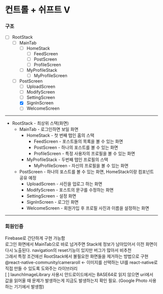 # 컨트롤 + 쉬프트 V

### 구조

- [ ] RootStack
  - [ ] MainTab
    - [ ] HomeStack
      - [ ] FeedScreen
      - [ ] PostScreen
      - [ ] ProfileScreen
    - [ ] MyProfileStack
      - [ ] MyProfileScreen
  - [ ] PostScreen
    - [ ] UploadScreen
    - [ ] ModifyScreen
    - [ ] SettingScreen
    - [x] SignInScreen
    - [ ] WelcomeScreen

---

- RootStack - 최상위 스택(화면)
  - MainTab - 로그인하면 보일 화면
    - HomeStack - 첫 번째 탭인 홈의 스택
      - FeedScreen - 포스트들의 목록을 볼 수 있는 화면
      - PostScreen - 하나의 포스트를 볼 수 있는 화면
      - ProfileScreen - 특정 사용자의 프로필을 볼 수 있는 화면
    - MyProfileStack - 두번째 탭인 프로필의 스택
      - MyProfileScreen - 자신의 프로필을 볼 수 있는 화면
  - PostScreen - 하나의 포스트를 볼 수 있는 화면, HomeStack이랑 컴포넌트 공유 예정
    - UploadScreen - 사진을 업로그 하는 화면
    - ModifyScreen - 포스트의 문구를 수정하는 화면
    - SettingScreen - 설정 화면
    - SignInScreen - 로그인 화면
    - WelcomeScreen - 회원가입 후 프로필 사진과 이름을 설정하는 화면

---

### 회원인증

Firebase로 간단하게 구현 가능함  
로그인 화면에서 MainTab으로 바로 넘겨주면 Stack에 정보가 남아있어서 이전 화면이 다시 노출된다.
navigation의 reset기능이 있지만 버그가 많아서 비추천  
그래서 특정 조건에선 RootStack에서 불필요한 화면들을 제거하는 방법으로 구현
@react-native-community/cameraroll <- 이미지를 선택하는 UI를 react-native로 직접 만들 수 있도록 도와주는 라이브러리  
[ ] launchImageLibrary 사용시 안드로이드에서는 BASE64로 읽지 않으면 uri에서 값을 읽어올 때 문제가 발생하는게 지금도 발생하는지 확인 필요. (Google Photo 사용하는 기기에서 발생함)
